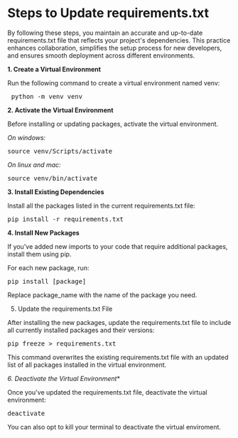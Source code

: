 
# Steps to Update requirements.txt

By following these steps, you maintain an accurate and up-to-date requirements.txt file that reflects your project's dependencies. This practice enhances collaboration, simplifies the setup process for new developers, and ensures smooth deployment across different environments.

**1. Create a Virtual Environment**


Run the following command to create a virtual environment named venv:
<pre> python -m venv venv </pre>


**2. Activate the Virtual Environment**

Before installing or updating packages, activate the virtual environment.

*On windows:*
<pre>source venv/Scripts/activate</pre>

*On linux and mac:*
<pre>source venv/bin/activate</pre>



**3. Install Existing Dependencies**

Install all the packages listed in the current requirements.txt file:
<pre>pip install -r requirements.txt</pre>

**4. Install New Packages**

If you've added new imports to your code that require additional packages, install them using pip.

For each new package, run:
<pre>pip install [package]</pre>
Replace package_name with the name of the package you need.

5. Update the requirements.txt File

After installing the new packages, update the requirements.txt file to include all currently installed packages and their versions:
<pre>pip freeze > requirements.txt
</pre>
This command overwrites the existing requirements.txt file with an updated list of all packages installed in the virtual environment.

*6. Deactivate the Virtual Environment**

Once you've updated the requirements.txt file, deactivate the virtual environment:
<pre>
deactivate
</pre>

You can also opt to kill your terminal to deactivate the virtual enviroment. 



